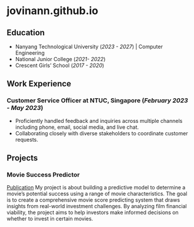 # jovinann.github.io

## Education
- Nanyang Technological University (_2023 - 2027_) | Computer Engineering
- National Junior College (_2021- 2022_)
- Crescent Girls’ School (_2017 - 2020_)

## Work Experience
### Customer Service Officer at NTUC, Singapore (_February 2023 - May 2023_)
- Proficiently handled feedback and inquiries across multiple channels including phone, email, social media, and live chat.
- Collaborating closely with diverse stakeholders to coordinate customer requests.

## Projects
### Movie Success Predictor
[Publication](https://github.com/jovinann/SC1015-Mini-Project-Movie-Success-Predictor/tree/main)
My project is about building a predictive model to determine a movie’s potential success using a range of movie characteristics. The goal is to create a comprehensive movie score predicting system that draws insights from real-world investment challenges. By analyzing film financial viability, the project aims to help investors make informed decisions on whether to invest in certain movies.
